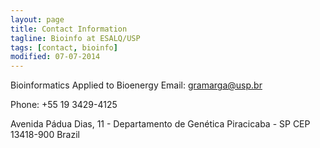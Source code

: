 ```yaml
---
layout: page
title: Contact Information
tagline: Bioinfo at ESALQ/USP
tags: [contact, bioinfo]
modified: 07-07-2014
---
```


Bioinformatics Applied to Bioenergy
Email: [gramarga@usp.br](mailto:gramarga@usp.br)

Phone: +55 19 3429-4125

Avenida Pádua Dias, 11 - Departamento de Genética
Piracicaba - SP
CEP 13418-900
Brazil

